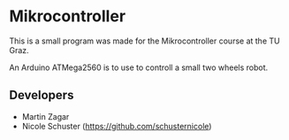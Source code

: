 # Mikrocontroller

This is a small program was made for the Mikrocontroller course at the TU Graz.

An Arduino ATMega2560 is to use to controll a small two wheels robot. 

## Developers

* Martin Zagar
* Nicole Schuster (https://github.com/schusternicole)

